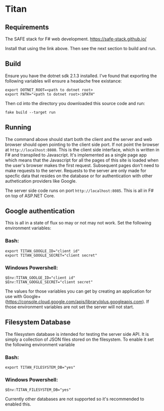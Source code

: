 # Titan

## Requirements
The SAFE stack for F# web development.
https://safe-stack.github.io/

Install that using the link above. Then see the next section to build and run.

## Build

Ensure you have the dotnet sdk 2.1.3 installed. I've found that exporting the
following variables will ensure a headache free existance:

```
export DOTNET_ROOT=<path to dotnet root>
export PATH="<path to dotnet root>:$PATH"
```

Then cd into the directory you downloaded this source code and run:

```
fake build --target run
```

## Running

The command above should start both the client and the server and web browser
should open pointing to the client side port. If not point the browser at
`http://localhost:8080`. This is the client side interface, which is written
in F# and transpiled to Javascript. It's implemented as a single page app
which means that the Javascript for all the pages of this site is loaded when
the user's browser makes the first request. Subsequent pages don't need to
make requests to the server. Requests to the server are only made for specfic
data that resides on the database or for authentication with other
authetication providers like Google.

The server side code runs on port `http://localhost:8085`. This is all in F#
on top of ASP.NET Core.

## Google authentication
This is all in a state of flux so may or not may not work. Set the following
environment variables: 

### Bash:
```
export TITAN_GOOGLE_ID="client id"
export TITAN_GOOGLE_SECRET="client secret"
```

### Windows Powershell:
```
$Env:TITAN_GOOLGE_ID="client id"
$Env:TITAN_GOOGLE_SECRET="client secret"
```

The values for those variables you can get by creating an application for use
with Google+
(https://console.cloud.google.com/apis/library/plus.googleapis.com). If those
environment variables are not set the server will not start.

## Filesystem Database

The filesystem database is intended for testing the server side API. It is
simply a collection of JSON files stored on the filesystem. To enable it set the
following environment variable

### Bash:
```
export TITAN_FILESYSTEM_DB="yes"
```

### Windows Powershell:
```
$Env:TITAN_FILESYSTEM_DB="yes"
```

Currently other databases are not supported so it's recommended to enabled this.
